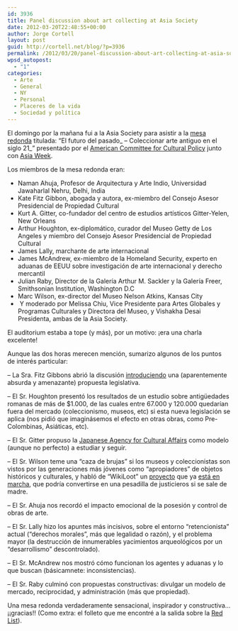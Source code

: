 ```yaml
---
id: 3936
title: Panel discussion about art collecting at Asia Society
date: 2012-03-20T22:48:55+00:00
author: Jorge Cortell
layout: post
guid: http://cortell.net/blog/?p=3936
permalink: /2012/03/20/panel-discussion-about-art-collecting-at-asia-society/
wpsd_autopost:
  - "1"
categories:
  - Arte
  - General
  - NY
  - Personal
  - Placeres de la vida
  - Sociedad y polí­tica
---
```

El domingo por la mañana fui a la Asia Society para asistir a la <a title="http://asiasociety.org/new-york/events/future-past-collecting-ancient-art-21st-century" href="http://asiasociety.org/new-york/events/future-past-collecting-ancient-art-21st-century" target="_blank">mesa redonda</a> titulada: &#8220;El futuro del pasado_ &#8211; Coleccionar arte antiguo en el siglo 21_&#8221; presentado por el <a title="https://en.wikipedia.org/wiki/American_Council_for_Cultural_Policy" href="https://en.wikipedia.org/wiki/American_Council_for_Cultural_Policy" target="_blank">American Committee for Cultural Policy</a> junto con <a title="http://www.asiaweekny.com/" href="http://www.asiaweekny.com/" target="_blank">Asia Week</a>. 

Los miembros de la mesa redonda eran:

  * Naman Ahuja, Profesor de Arquitectura y Arte Indio, Universidad Jawaharlal Nehru, Delhi, India
  * Kate Fitz Gibbon, abogada y autora, ex-miembro del Consejo Asesor Presidencial de Propiedad Cultural
  * Kurt A. Gitter, co-fundador del centro de estudios artísticos Gitter-Yelen, New Orleans
  * Arthur Houghton, ex-diplomático, curador del Museo Getty de Los Angeles y miembro del Consejo Asesor Presidencial de Propiedad Cultural
  * James Lally, marchante de arte internacional
  * James McAndrew, ex-miembro de la Homeland Security, experto en aduanas de EEUU sobre investigación de arte internacional y derecho mercantil
  * Julian Raby, Director de la Galería Arthur M. Sackler y la Galería Freer, Smithsonian Institution, Washington D.C
  * Marc Wilson, ex-director del Museo Nelson Atkins, Kansas City
  *  Y moderado por Melissa Chiu, Vice Presidente para Artes Globales y Programas Culturales y Directora del Museo, y Vishakha Desai Presidenta, ambas de la Asia Society.

El auditorium estaba a tope (y más), por un motivo: ¡era una charla excelente!

Aunque las dos horas merecen mención, sumarizo algunos de los puntos de interés particular:

&#8211; La Sra. Fitz Gibbons abrió la discusión <a title="http://www.fitzgibbonlaw.com/art-and-cultural-property-issues" href="http://www.fitzgibbonlaw.com/art-and-cultural-property-issues" target="_blank">introduciendo</a> una (aparentemente absurda y amenazante) propuesta legislativa.

&#8211; El Sr. Houghton presentó los resultados de un estudio sobre antigüedades romanas de más de $1.000, de las cuales entre 67.000 y 120.000 quedarían fuera del mercado (coleccionismo, museos, etc) si esta nueva legislación se aplica (nos pidió que imaginásemos el efecto en otras obras, como Pre-Colombinas, Asiáticas, etc).

&#8211; El Sr. Gitter propuso la <a title="http://www.bunka.go.jp/english/index.html" href="http://www.bunka.go.jp/english/index.html" target="_blank">Japanese Agency for Cultural Affairs</a> como modelo (aunque no perfecto) a estudiar y seguir.

&#8211; El Sr. Wilson teme una &#8220;caza de brujas&#8221; si los museos y coleccionistas son vistos por las generaciones más jóvenes como &#8220;apropiadores&#8221; de objetos históricos y culturales, y habló de &#8220;WikiLoot&#8221; un <a title="http://chasingaphrodite.com/2012/03/12/introducing-wikiloot-your-chance-to-fight-the-illicit-antiquities-trade/" href="http://chasingaphrodite.com/2012/03/12/introducing-wikiloot-your-chance-to-fight-the-illicit-antiquities-trade/" target="_blank">proyecto</a> que ya <a title="http://newschallenge.tumblr.com/post/19180035869/wikiloot-crowd-sourcing-an-analysis-of-the-black" href="http://newschallenge.tumblr.com/post/19180035869/wikiloot-crowd-sourcing-an-analysis-of-the-black" target="_blank">está en marcha</a>, que podría convertirse en una pesadilla de justicieros si se sale de madre.

&#8211; El Sr. Ahuja nos recordó el impacto emocional de la posesión y control de obras de arte.

&#8211; El Sr. Lally hizo los apuntes más incisivos, sobre el entorno &#8220;retencionista&#8221; actual (&#8220;derechos morales&#8221;, más que legalidad o razón), y el problema mayor (la destrucción de innumerables yacimientos arqueológicos por un &#8220;desarrollismo&#8221; descontrolado).

&#8211; El Sr. McAndrew nos mostró cómo funcionan los agentes y aduanas y lo que buscan (básicamnete: inconsistencias).

&#8211; El Sr. Raby culminó con propuestas constructivas: divulgar un modelo de mercado, reciprocidad, y administración (más que propiedad).

Una mesa redonda verdaderamente sensacional, inspirador y constructiva&#8230; ¡¡gracias!! (Como extra: el folleto que me encontré a la salida sobre la <a title="http://icom.museum/what-we-do/programmes/fighting-illicit-traffic/red-list.html" href="http://icom.museum/what-we-do/programmes/fighting-illicit-traffic/red-list.html" target="_blank">Red List</a>).